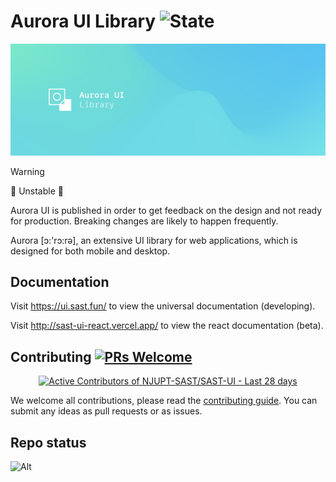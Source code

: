 # Aurora UI Library <img src="https://img.shields.io/badge/State-developing-blue" alt="State" />

![Logo](/public/README.jpg)

> [!WARNING]
> 🚧 Unstable 🚧
>
> Aurora UI is published in order to get feedback on the design and not ready for production. Breaking changes are likely to happen frequently.

Aurora [ɔ:'rɔ:rə], an extensive UI library for web applications, which is designed for both mobile and desktop.

## Documentation

Visit https://ui.sast.fun/ to view the universal documentation (developing).

Visit http://sast-ui-react.vercel.app/ to view the react documentation (beta).

## Contributing [![PRs Welcome](https://img.shields.io/badge/PRs-welcome-brightgreen.svg?style=flat-square)](https://makeapullrequest.com)

<a href="https://next.ossinsight.io/widgets/official/compose-recent-active-contributors?limit=30&repo_id=773744444" target="_blank" style="display: block" align="center">
  <picture>
    <source media="(prefers-color-scheme: dark)" srcset="https://next.ossinsight.io/widgets/official/compose-recent-active-contributors/thumbnail.png?limit=30&repo_id=773744444&image_size=auto&color_scheme=dark" width="655" height="auto">
    <img alt="Active Contributors of NJUPT-SAST/SAST-UI - Last 28 days" src="https://next.ossinsight.io/widgets/official/compose-recent-active-contributors/thumbnail.png?limit=30&repo_id=773744444&image_size=auto&color_scheme=light" width="655" height="auto">
  </picture>
</a>

We welcome all contributions, please read the [contributing guide](/CONTRIBUTING.md). You can submit any ideas as pull requests or as issues.

## Repo status

![Alt](https://repobeats.axiom.co/api/embed/62d195cb52045b5b58df0644680ca56a0d45bba9.svg "Repobeats analytics image")
